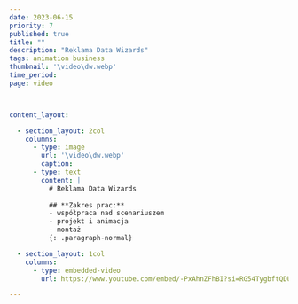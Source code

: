 ```yaml
---
date: 2023-06-15
priority: 7
published: true
title: ""
description: "Reklama Data Wizards"
tags: animation business 
thumbnail: '\video\dw.webp'
time_period:
page: video



content_layout:

  - section_layout: 2col
    columns:
      - type: image
        url: '\video\dw.webp'
        caption: 
      - type: text
        content: |
          # Reklama Data Wizards
          
          ## **Zakres prac:**
          - współpraca nad scenariuszem
          - projekt i animacja
          - montaż
          {: .paragraph-normal}

  - section_layout: 1col
    columns:
      - type: embedded-video
        url: https://www.youtube.com/embed/-PxAhnZFhBI?si=RG54TygbftQDUNwJ

---
```



